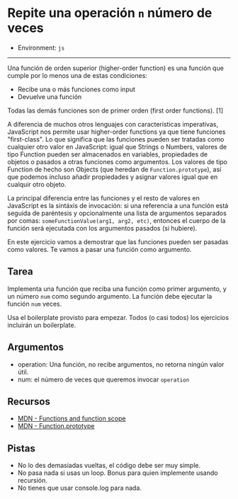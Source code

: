# Repite una operación `n` número de veces

* Environment: `js`

***

Una función de orden superior (higher-order function) es una función que cumple
por lo menos una de estas condiciones:

* Recibe una o más funciones como input
* Devuelve una función

Todas las demás funciones son de primer orden (first order functions). [1]

A diferencia de muchos otros lenguajes con características imperativas,
JavaScript nos permite usar higher-order functions ya que tiene funciones
"first-class". Lo que significa que las funciones pueden ser tratadas como
cualquier otro valor en JavaScript: igual que Strings o Numbers, valores de tipo
Function pueden ser almacenados en variables, propiedades de objetos o pasados
a otras funciones como argumentos. Los valores de tipo Function de hecho son
Objects (que heredan de `Function.prototype`), así que podemos incluso añadir
propiedades y asignar valores igual que en cualquir otro objeto.

La principal diferencia entre las funciones y el resto de valores en JavaScript
es la sintáxis de invocación: si una referencia a una función está seguida de
paréntesis y opcionalmente una lista de argumentos separados por comas:
`someFunctionValue(arg1, arg2, etc)`, entonces el cuerpo de la función será
ejecutada con los argumentos pasados (si hubiere).

En este ejercicio vamos a demostrar que las funciones pueden ser pasadas como
valores. Te vamos a pasar una función como argumento.

## Tarea

Implementa una función que reciba una función como primer argumento, y un número
`num` como segundo argumento. La función debe ejecutar la función `num` veces.

Usa el boilerplate provisto para empezar. Todos (o casi todos) los ejercicios
incluirán un boilerplate.

## Argumentos

* operation: Una función, no recibe argumentos, no retorna ningún valor útil.
* num: el número de veces que queremos invocar `operation`

## Recursos

* [MDN - Functions and function scope](https://developer.mozilla.org/en/docs/Web/JavaScript/Reference/Functions_and_function_scope)
* [MDN - Function.prototype](https://developer.mozilla.org/en-US/docs/Web/JavaScript/Reference/Global_Objects/Function/prototype)

## Pistas

* No lo des demasiadas vueltas, el código debe ser muy simple.
* No pasa nada si usas un loop. Bonus para quien implemente usando recursión.
* No tienes que usar console.log para nada.
